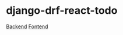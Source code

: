 # django-drf-react-todo

[Backend](https://bank-backend-deidra.herokuapp.com/)
[Fontend](https://axios-frontend.herokuapp.com/)
